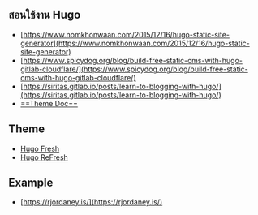 

## สอนใช้งาน Hugo

- [https://www.nomkhonwaan.com/2015/12/16/hugo-static-site-generator](https://www.nomkhonwaan.com/2015/12/16/hugo-static-site-generator)
- [https://www.spicydog.org/blog/build-free-static-cms-with-hugo-gitlab-cloudflare/](https://www.spicydog.org/blog/build-free-static-cms-with-hugo-gitlab-cloudflare/)
- [https://siritas.gitlab.io/posts/learn-to-blogging-with-hugo/](https://siritas.gitlab.io/posts/learn-to-blogging-with-hugo/)
- [==Theme Doc==](https://themes.gohugo.io/hugo-refresh/)

## Theme
- [Hugo Fresh](https://themes.gohugo.io/hugo-fresh/)
- [Hugo ReFresh](https://themes.gohugo.io/hugo-refresh/)

## Example
- [https://rjordaney.is/](https://rjordaney.is/)



<!--stackedit_data:
eyJoaXN0b3J5IjpbLTE5NzExMTA0NDYsLTIxMzA4NTUzNzUsMT
M0NzQzOTE1LDIzOTUyODgwNV19
-->